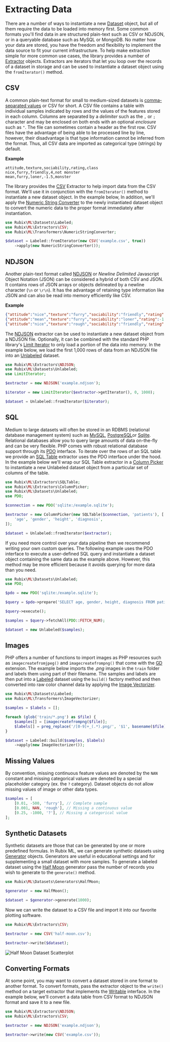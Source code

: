 # Extracting Data
There are a number of ways to instantiate a new [Dataset](datasets/api.md) object, but all of them require the data to be loaded into memory first. Some common formats you'll find data in are structured plain-text such as CSV or NDJSON, or in a queryable database such as MySQL or MongoDB. No matter how your data are stored, you have the freedom and flexibility to implement the data source to fit your current infrastructure. To help make extraction simple for more common use cases, the library provides a number of [Extractor](extractors/api.md) objects. Extractors are iterators that let you loop over the records of a dataset in storage and can be used to instantiate a dataset object using the `fromIterator()` method.

## CSV
A common plain-text format for small to medium-sized datasets is [comma-separated values](https://en.wikipedia.org/wiki/Comma-separated_values) or CSV for short. A CSV file contains a table with individual samples indicated by rows and the values of the features stored in each column. Columns are separated by a *delimiter* such as the `,` or `;` character and may be enclosed on both ends with an optional *enclosure* such as `"`. The file can sometimes contain a header as the first row. CSV files have the advantage of being able to be processed line by line, however, their disadvantage is that type information cannot be inferred from the format. Thus, all CSV data are imported as categorical type (strings) by default.

**Example**

```csv
attitude,texture,sociability,rating,class
nice,furry,friendly,4,not monster
mean,furry,loner,-1.5,monster
```

The library provides the [CSV](extractors/csv.md) Extractor to help import data from the CSV format. We'll use it in conjunction with the `fromIterator()` method to instantiate a new dataset object. In the example below, In addition, we'll apply the [Numeric String Converter](transformers/numeric-string-converter.md) to the newly instantiated dataset object to convert the numeric data to the proper format immediately after instantiation.

```php
use Rubix\ML\Datasets\Labeled;
use Rubix\ML\Extractors\CSV;
use Rubix\ML\Transformers\NumericStringConverter;

$dataset = Labeled::fromIterator(new CSV('example.csv', true))
    ->apply(new NumericStringConverter());
```

## NDJSON
Another plain-text format called [NDJSON](http://ndjson.org/) or *Newline Delimited* Javascript Object Notation (JSON) can be considered a hybrid of both CSV and JSON. It contains rows of JSON arrays or objects delineated by a newline character (`\n` or `\r\n`). It has the advantage of retaining type information like JSON and can also be read into memory efficiently like CSV.

**Example**

```json
{"attitude":"nice","texture":"furry","sociability":"friendly","rating":4,"class":"not monster"}
{"attitude":"mean","texture":"furry","sociability":"loner","rating":-1.5,"class":"monster"}
{"attitude":"nice","texture":"rough","sociability":"friendly","rating":2.6,"class":"not monster"}
```

The [NDJSON](extractors/ndjson.md) extractor can be used to instantiate a new dataset object from a NDJSON file. Optionally, it can be combined with the standard PHP library's [Limit Iterator](https://www.php.net/manual/en/class.limititerator.php) to only load a portion of the data into memory. In the example below, we load the first 1,000 rows of data from an NDJSON file into an [Unlabeled](datasets/unlabeled.md) dataset.

```php
use Rubix\ML\Extractors\NDJSON;
use Rubix\ML\Datasets\Unlabeled;
use LimitIterator;

$extractor = new NDJSON('example.ndjson');

$iterator = new LimitIterator($extractor->getIterator(), 0, 1000);

$dataset = Unlabeled::fromIterator($iterator);
```

## SQL
Medium to large datasets will often be stored in an RDBMS (relational database management system) such as [MySQL](https://www.mysql.com), [PostgreSQL](https://www.postgresql.org)or [Sqlite](https://www.sqlite.org). Relational databases allow you to query large amounts of data on-the-fly and can be very flexible. PHP comes with robust relational database support through its [PDO](https://www.php.net/manual/en/book.pdo.php) interface. To iterate over the rows of an SQL table we provide an [SQL Table](extractors/sql-table.md) extractor uses the PDO interface under the hood. In the example below we'll wrap our SQL Table extractor in a [Column Picker](extractors/column-picker.md) to instantiate a new Unlabeled dataset object from a particular set of columns of the table.

```php
use Rubix\ML\Extractors\SQLTable;
use Rubix\ML\Extractors\ColumnPicker;
use Rubix\ML\Datasets\Unlabeled;
use PDO;

$connection = new PDO('sqlite:/example.sqlite');

$extractor = new ColumnPicker(new SQLTable($connection, 'patients'), [
    'age', 'gender', 'height', 'diagnosis',
]);

$dataset = Unlabeled::fromIterator($extractor);
```

If you need more control over your data pipeline then we recommend writing your own custom queries. The following example uses the PDO interface to execute a user-defined SQL query and instantiate a dataset object containing the same data as the example above. However, this method may be more efficient because it avoids querying for more data than you need.

```php
use Rubix\ML\Datasets\Unlabeled;
use PDO;

$pdo = new PDO('sqlite:/example.sqlite');

$query = $pdo->prepare('SELECT age, gender, height, diagnosis FROM patients');

$query->execute();

$samples = $query->fetchAll(PDO::FETCH_NUM);

$dataset = new Unlabeled($samples);
```

## Images
PHP offers a number of functions to import images as PHP resources such as `imagecreatefromjpeg()` and `imagecreatefrompng()` that come with the [GD](https://www.php.net/manual/en/book.image.php) extension. The example below imports the *.png* images in the `train` folder and labels them using part of their filename. The samples and labels are then put into a [Labeled](datasets/labeled.md) dataset using the `build()` factory method and then converted into raw color channel data by applying the [Image Vectorizer](transformers/image-vectorizer.md).

```php
use Rubix\ML\Datasets\Labeled;
use Rubix\ML\Transformers\ImageVectorizer;

$samples = $labels = [];

foreach (glob('train/*.png') as $file) {
    $samples[] = [imagecreatefrompng($file)];
    $labels[] = preg_replace('/[0-9]+_(.*).png/', '$1', basename($file));
}

$dataset = Labeled::build($samples, $labels)
    ->apply(new ImageVectorizer());
```

## Missing Values
By convention, missing continuous feature values are denoted by the `NAN` constant and missing categorical values are denoted by a special placeholder category (ex. the `?` category). Dataset objects do not allow missing values of image or other data types.

```php
$samples = [
    [0.01, -500, 'furry'], // Complete sample
    [0.001, NAN, 'rough'], // Missing a continuous value
    [0.25, -1000, '?'], // Missing a categorical value
];
```

## Synthetic Datasets
Synthetic datasets are those that can be generated by one or more predefined formulas. In Rubix ML, we can generate synthetic datasets using [Generator](datasets/generators/api.md) objects. Generators are useful in educational settings and for supplementing a small dataset with more samples. To generate a labeled dataset using the [Half Moon](datasets/generators/half-moon.md) generator pass the number of records you wish to generate to the `generate()` method.

```php
use Rubix\ML\Datasets\Generators\HalfMoon;

$generator = new HalfMoon();

$dataset = $generator->generate(1000);
```

Now we can write the dataset to a CSV file and import it into our favorite plotting software.

```php
use Rubix\ML\Extractors\CSV;

$extractor = new CSV('half-moon.csv');

$extractor->write($dataset);
```

![Half Moon Dataset Scatterplot](https://github.com/RubixML/ML/blob/master/docs/images/half-moon-scatterplot.png?raw=true)

## Converting Formats
At some point, you may want to convert a dataset stored in one format to another format. To convert formats, pass the extractor object to the `write()` method on a target extractor that implements the [Writable](extractors/api.md) interface. In the example below, we'll convert a data table from CSV format to NDJSON format and save it to a new file.

```php
use Rubix\ML\Extractors\NDJSON;
use Rubix\ML\Extractors\CSV;

$extractor = new NDJSON('example.ndjson');

$extractor->write(new CSV('example.csv'));
```
